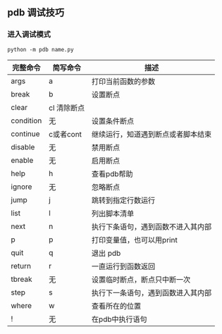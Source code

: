 ## pdb 调试技巧
### 进入调试模式
```shell
python -m pdb name.py
```

| 完整命令|	简写命令	| 描述 |
|-----|----|----|
|args|	a	|打印当前函数的参数|
|break|	b|	设置断点|
|clear|	cl	清除断点|
|condition|	无|	设置条件断点|
|continue|	c或者cont|	继续运行，知道遇到断点或者脚本结束|
|disable|	无|	禁用断点|
|enable|	无|	启用断点|
|help|	h	|查看pdb帮助|
|ignore	|无	|忽略断点|
|jump|	j|	跳转到指定行数运行|
|list	|l	|列出脚本清单|
|next	|n|	执行下条语句，遇到函数不进入其内部|
|p|	p	|打印变量值，也可以用print|
|quit	|q	|退出 pdb|
|return	|r|	一直运行到函数返回|
|tbreak	|无	|设置临时断点，断点只中断一次|
|step|	s|	执行下一条语句，遇到函数进入其内部|
|where	|w|	查看所在的位置|
|!	|无|	在pdb中执行语句|